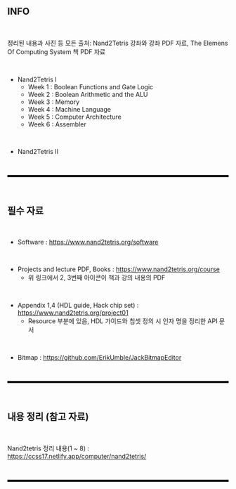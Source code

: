 ## INFO

<br>

정리된 내용과 사진 등 모든 출처: Nand2Tetris 강좌와 강좌 PDF 자료, The Elemens Of Computing System 책 PDF 자료

<br>

+ Nand2Tetris I
  + Week 1 : Boolean Functions and Gate Logic
  + Week 2 : Boolean Arithmetic and the ALU
  + Week 3 : Memory
  + Week 4 : Machine Language
  + Week 5 : Computer Architecture
  + Week 6 : Assembler

<br>

+ Nand2Tetris II

<br><hr style="border: 2px solid;"><br>

## 필수 자료

<br>

+ Software : https://www.nand2tetris.org/software

<br>

+ Projects and lecture PDF, Books : https://www.nand2tetris.org/course
  + 위 링크에서 2, 3번째 아이콘이 책과 강의 내용의 PDF

<br>

+ Appendix 1,4 (HDL guide, Hack chip set) : https://www.nand2tetris.org/project01
  + Resource 부분에 있음, HDL 가이드와 칩셋 정의 시 인자 명을 정리한 API 문서 

<br>

+ Bitmap : https://github.com/ErikUmble/JackBitmapEditor

<br><hr style="border: 2px solid;"><br>

## 내용 정리 (참고 자료)

<br>

Nand2tetris 정리 내용(1 ~ 8) : https://ccss17.netlify.app/computer/nand2tetris/

<br><hr style="border: 2px solid;"><br>
